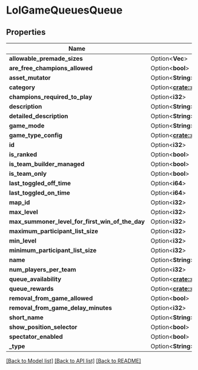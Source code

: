 # LolGameQueuesQueue

## Properties

Name | Type | Description | Notes
------------ | ------------- | ------------- | -------------
**allowable_premade_sizes** | Option<**Vec<i32>**> |  | [optional]
**are_free_champions_allowed** | Option<**bool**> |  | [optional]
**asset_mutator** | Option<**String**> |  | [optional]
**category** | Option<[**crate::models::LolGameQueuesQueueGameCategory**](LolGameQueuesQueueGameCategory.md)> |  | [optional]
**champions_required_to_play** | Option<**i32**> |  | [optional]
**description** | Option<**String**> |  | [optional]
**detailed_description** | Option<**String**> |  | [optional]
**game_mode** | Option<**String**> |  | [optional]
**game_type_config** | Option<[**crate::models::LolGameQueuesQueueGameTypeConfig**](LolGameQueuesQueueGameTypeConfig.md)> |  | [optional]
**id** | Option<**i32**> |  | [optional]
**is_ranked** | Option<**bool**> |  | [optional]
**is_team_builder_managed** | Option<**bool**> |  | [optional]
**is_team_only** | Option<**bool**> |  | [optional]
**last_toggled_off_time** | Option<**i64**> |  | [optional]
**last_toggled_on_time** | Option<**i64**> |  | [optional]
**map_id** | Option<**i32**> |  | [optional]
**max_level** | Option<**i32**> |  | [optional]
**max_summoner_level_for_first_win_of_the_day** | Option<**i32**> |  | [optional]
**maximum_participant_list_size** | Option<**i32**> |  | [optional]
**min_level** | Option<**i32**> |  | [optional]
**minimum_participant_list_size** | Option<**i32**> |  | [optional]
**name** | Option<**String**> |  | [optional]
**num_players_per_team** | Option<**i32**> |  | [optional]
**queue_availability** | Option<[**crate::models::LolGameQueuesQueueAvailability**](LolGameQueuesQueueAvailability.md)> |  | [optional]
**queue_rewards** | Option<[**crate::models::LolGameQueuesQueueReward**](LolGameQueuesQueueReward.md)> |  | [optional]
**removal_from_game_allowed** | Option<**bool**> |  | [optional]
**removal_from_game_delay_minutes** | Option<**i32**> |  | [optional]
**short_name** | Option<**String**> |  | [optional]
**show_position_selector** | Option<**bool**> |  | [optional]
**spectator_enabled** | Option<**bool**> |  | [optional]
**_type** | Option<**String**> |  | [optional]

[[Back to Model list]](../README.md#documentation-for-models) [[Back to API list]](../README.md#documentation-for-api-endpoints) [[Back to README]](../README.md)


